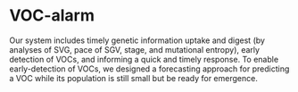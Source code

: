 # VOC-alarm

Our system includes timely genetic information uptake and digest (by analyses of SVG, pace of SGV, stage, and mutational entropy), early detection of VOCs, and informing a quick and timely response. To enable early-detection of VOCs, we designed a forecasting approach for predicting a VOC while its population is still small but be ready for emergence. 
